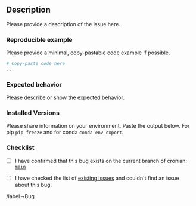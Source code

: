 ## Description
Please provide a description of the issue here.


### Reproducible example
Please provide a minimal, copy-pastable code example if possible.
``` python
# Copy-paste code here
...

```

### Expected behavior
Please describe or show the expected behavior.


### Installed Versions
Please share information on your environment.
Paste the output below.  For pip `pip freeze` and for conda `conda env export`.


### Checklist

- [ ] I have confirmed that this bug exists on the current branch of cronian:
      [`main`](https://gitlab.tudelft.nl/demoses/cronian/tree/main)
- [ ] I have checked the list of [existing issues](https://gitlab.tudelft.nl/demoses/cronian/-/issues) and couldn't find an issue about this bug.


/label ~Bug
